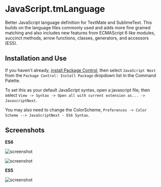 # JavaScript.tmLanguage
Better JavaScript language definition for TextMate and SublimeText. This builds on the language files commonly used and adds more fine grained matching and also includes new features from ECMAScript 6 like modules, succinct methods, arrow functions, classes, generators, and accessors (ES5).

## Installation and Use

If you haven't already, [install Package Control](https://sublime.wbond.net/installation), then select `JavaScript Next` from the `Package Control: Install Package` dropdown list in the Command Palette.

To set this as your default JavaScript syntax, open a javascript file, then select `View -> Syntax -> Open all with current extension as... -> JavascriptNext`.

You may also need to change the ColorScheme, `Preferences -> Color Scheme --> JavaScriptNext - ES6 Syntax`.

## Screenshots

__ES6__

![screenshot](https://raw.github.com/Benvie/JavaScriptNext.tmLanguage/master/screenshots/es6.png)

![screenshot](http://i.imgur.com/pP1ztxf.png)

__ES5__

![screenshot](https://raw.github.com/Benvie/JavaScriptNext.tmLanguage/master/screenshots/es5.png)
